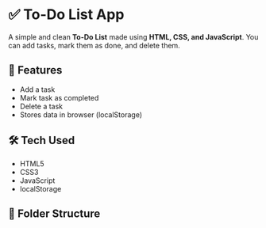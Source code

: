 # ✅ To-Do List App

A simple and clean **To-Do List** made using **HTML, CSS, and JavaScript**. You can add tasks, mark them as done, and delete them.

## 📝 Features

- Add a task
- Mark task as completed
- Delete a task
- Stores data in browser (localStorage)

## 🛠️ Tech Used

- HTML5
- CSS3
- JavaScript 
- localStorage

## 📂 Folder Structure

